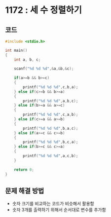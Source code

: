 # 1172 : 세 수 정렬하기

## 코드

``` C
#include <stdio.h>

int main()
{
    int a, b, c;
    
    scanf("%d %d %d",&a,&b,&c);
    
    if(a>=b && b>=c)
    {
        printf("%d %d %d",c,b,a);
    } else if(c>=b && b>=a)
    {
        printf("%d %d %d",a,b,c);
    } else if(b>=a && a>=c)
    {
        printf("%d %d %d",c,a,b);
    } else if(c>=a && a>=b)
    {
        printf("%d %d %d",b,a,c);
    } else if(a>=c && c>=b)
    {
        printf("%d %d %d",b,c,a);
    } else if(b>=c && c>=a)
    {
        printf("%d %d %d",a,c,b);
    }
    
    return 0;
}

```

## 문제 해결 방법

* 숫자 크기를 비교하는 코드가 비슷해서 활용함
* 숫자 3개를 출력하기 위해서 순서대로 변수를 추가함
